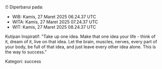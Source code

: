 ⏰ Diperbarui pada:
- WIB: Kamis, 27 Maret 2025 06.24.37 UTC
- WITA: Kamis, 27 Maret 2025 07.24.37 UTC
- WIT: Kamis, 27 Maret 2025 08.24.37 UTC

Kutipan Inspiratif:
"Take up one idea. Make that one idea your life - think of it, dream of it, live on that idea. Let the brain, muscles, nerves, every part of your body, be full of that idea, and just leave every other idea alone. This is the way to success."


Kategori: success

